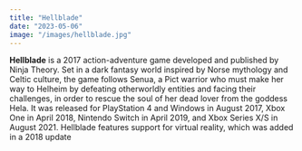 ```yaml
---
title: "Hellblade"
date: "2023-05-06"
image: "/images/hellblade.jpg"
---
```


__Hellblade__ is a 2017 action-adventure game developed and published by Ninja Theory. Set in a dark fantasy world inspired by Norse mythology and Celtic culture, the game follows Senua, a Pict warrior who must make her way to Helheim by defeating otherworldly entities and facing their challenges, in order to rescue the soul of her dead lover from the goddess Hela. It was released for PlayStation 4 and Windows in August 2017, Xbox One in April 2018, Nintendo Switch in April 2019, and Xbox Series X/S in August 2021. Hellblade features support for virtual reality, which was added in a 2018 update